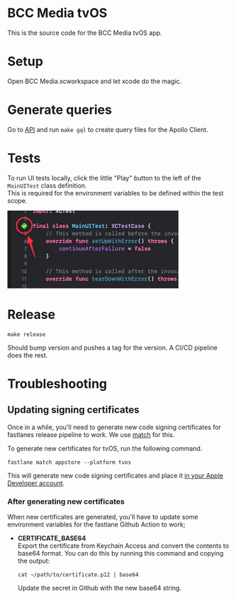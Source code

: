 # BCC Media tvOS

This is the source code for the BCC Media tvOS app.

# Setup

Open BCC Media.xcworkspace and let xcode do the magic.

# Generate queries

Go to [API](./API) and run `make gql` to create query files for the Apollo Client.

# Tests

To run UI tests locally, click the little "Play" button to the left of the `MainUITest` class definition.  
This is required for the environment variables to be defined within the test scope.

![Run test button](test.png)

# Release

```
make release
```

Should bump version and pushes a tag for the version. A CI/CD pipeline does the rest.

# Troubleshooting

## Updating signing certificates

Once in a while, you'll need to generate new code signing certificates for fastlanes release pipeline to work. We use [match](https://docs.fastlane.tools/actions/match/) for this.

To generate new certificates for tvOS, run the following command.

```
fastlane match appstore --platform tvos
```

This will generate new code signing certificates and place it [in your Apple Developer account](https://developer.apple.com/account/resources).

### After generating new certificates

When new certificates are generated, you'll have to update some environment variables for the fastlane Github Action to work;

- **CERTIFICATE_BASE64**  
  Export the certificate from Keychain Access and convert the contents to base64 format. You can do this by running this command and copying the output:

  ```
  cat ~/path/to/certificate.p12 | base64
  ```

  Update the secret in Github with the new base64 string.
